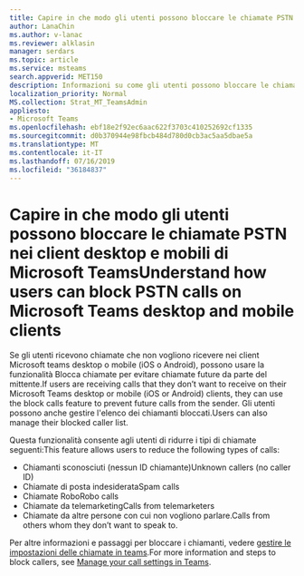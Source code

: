 ```yaml
---
title: Capire in che modo gli utenti possono bloccare le chiamate PSTN nei client desktop e mobili di Microsoft Teams
author: LanaChin
ms.author: v-lanac
ms.reviewer: alklasin
manager: serdars
ms.topic: article
ms.service: msteams
search.appverid: MET150
description: Informazioni su come gli utenti possono bloccare le chiamate PSTN in Microsoft teams.
localization_priority: Normal
MS.collection: Strat_MT_TeamsAdmin
appliesto:
- Microsoft Teams
ms.openlocfilehash: ebf18e2f92ec6aac622f3703c410252692cf1335
ms.sourcegitcommit: d0b370944e98fbcb484d780d0cb3ac5aa5dbae5a
ms.translationtype: MT
ms.contentlocale: it-IT
ms.lasthandoff: 07/16/2019
ms.locfileid: "36184837"
---
```

# <a name="understand-how-users-can-block-pstn-calls-on-microsoft-teams-desktop-and-mobile-clients"></a><span data-ttu-id="8ac43-103">Capire in che modo gli utenti possono bloccare le chiamate PSTN nei client desktop e mobili di Microsoft Teams</span><span class="sxs-lookup"><span data-stu-id="8ac43-103">Understand how users can block PSTN calls on Microsoft Teams desktop and mobile clients</span></span>

<span data-ttu-id="8ac43-104">Se gli utenti ricevono chiamate che non vogliono ricevere nei client Microsoft teams desktop o mobile (iOS o Android), possono usare la funzionalità Blocca chiamate per evitare chiamate future da parte del mittente.</span><span class="sxs-lookup"><span data-stu-id="8ac43-104">If users are receiving calls that they don’t want to receive on their Microsoft Teams desktop or mobile (iOS or Android) clients, they can use the block calls feature to prevent future calls from the sender.</span></span> <span data-ttu-id="8ac43-105">Gli utenti possono anche gestire l'elenco dei chiamanti bloccati.</span><span class="sxs-lookup"><span data-stu-id="8ac43-105">Users can also manage their blocked caller list.</span></span>

<span data-ttu-id="8ac43-106">Questa funzionalità consente agli utenti di ridurre i tipi di chiamate seguenti:</span><span class="sxs-lookup"><span data-stu-id="8ac43-106">This feature allows users to reduce the following types of calls:</span></span>

- <span data-ttu-id="8ac43-107">Chiamanti sconosciuti (nessun ID chiamante)</span><span class="sxs-lookup"><span data-stu-id="8ac43-107">Unknown callers (no  caller ID)</span></span>
- <span data-ttu-id="8ac43-108">Chiamate di posta indesiderata</span><span class="sxs-lookup"><span data-stu-id="8ac43-108">Spam calls</span></span>
- <span data-ttu-id="8ac43-109">Chiamate Robo</span><span class="sxs-lookup"><span data-stu-id="8ac43-109">Robo calls</span></span>
- <span data-ttu-id="8ac43-110">Chiamate da telemarketing</span><span class="sxs-lookup"><span data-stu-id="8ac43-110">Calls from telemarketers</span></span>
- <span data-ttu-id="8ac43-111">Chiamate da altre persone con cui non vogliono parlare.</span><span class="sxs-lookup"><span data-stu-id="8ac43-111">Calls from others whom they don’t want to speak to.</span></span>

<span data-ttu-id="8ac43-112">Per altre informazioni e passaggi per bloccare i chiamanti, vedere [gestire le impostazioni delle chiamate in teams](https://support.office.com/article/Manage-your-call-settings-in-Teams-456cb611-3477-496f-b31a-6ab752a7595f).</span><span class="sxs-lookup"><span data-stu-id="8ac43-112">For more information and steps to block callers, see [Manage your call settings in Teams](https://support.office.com/article/Manage-your-call-settings-in-Teams-456cb611-3477-496f-b31a-6ab752a7595f).</span></span>
